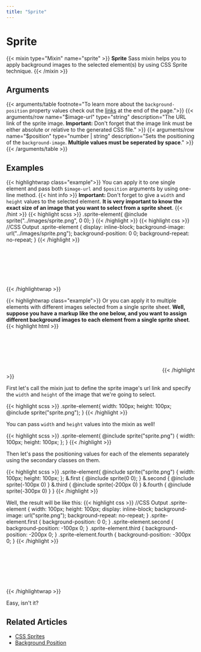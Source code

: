 ```yaml
---
title: "Sprite"
---
```


# Sprite

{{< mixin type="Mixin" name="sprite" >}}
**Sprite** Sass mixin helps you to apply background images to the selected element(s) by using CSS Sprite technique.
{{< /mixin >}}

## Arguments

{{< arguments/table footnote="To learn more about the `background-position` property values check out the [links](#related-articles) at the end of the page.">}}
  {{< arguments/row name="$image-url" type="string" description="The URL link of the sprite image. **Important:** Don't forget that the image link must be either absolute or relative to the generated CSS file." >}}
  {{< arguments/row name="$position" type="number | string" description="Sets the positioning of the `background-image`. **Multiple values must be seperated by space**." >}}
{{< /arguments/table >}}

## Examples

{{< highlightwrap class="example">}}
You can apply it to one single element and pass both `$image-url` and `$position` arguments by using one-line method.
{{< hint info >}}
**Important:** Don't forget to give a `width` and `height` values to the selected element. **It is very important to know the exact size of an image that you want to select from a sprite sheet**.
{{< /hint >}}
{{< highlight scss >}}
.sprite-element{
  @include sprite("../images/sprite.png", 0 0);
}
{{< /highlight >}}
{{< highlight css >}}
//CSS Output
.sprite-element {
  display: inline-block;
  background-image: url("../images/sprite.png");
  background-position: 0 0;
  background-repeat: no-repeat;
}
{{< /highlight >}}
<style>
.sprite-element.single {
  width: 100px;
  height: 100px;
  display: inline-block;
  background-image: url("sprite.png");
  background-repeat: no-repeat;
}
</style>
<div class="sprite-elements">
  <div class="sprite-element single"></div>
</div>
{{< /highlightwrap >}}



{{< highlightwrap class="example">}}
Or you can apply it to multiple elements with different images selected from a single sprite sheet. **Well, suppose you have a markup like the one below, and you want to assign different background images to each element from a single sprite sheet**.
{{< highlight html >}}
<div class="sprite-element first"></div>
<div class="sprite-element second"></div>
<div class="sprite-element third"></div>
<div class="sprite-element fourth"></div>
{{< /highlight >}}

First let's call the mixin just to define the sprite image's url link and specify the `width` and `height` of the image that we're going to select.

{{< highlight scss >}}
.sprite-element{
  width: 100px;
  height: 100px;
  @include sprite("sprite.png");
}
{{< /highlight >}}

You can pass `width` and `height` values into the mixin as well!

{{< highlight scss >}}
.sprite-element{
  @include sprite("sprite.png") {
    width: 100px;
    height: 100px;
  };
}
{{< /highlight >}}

Then let's pass the positioning values for each of the elements separately using the secondary classes on them.

{{< highlight scss >}}
.sprite-element{
  @include sprite("sprite.png") {
    width: 100px;
    height: 100px;
  };
  &.first {
    @include sprite(0 0);
  }
  &.second {
    @include sprite(-100px 0)
  }
  &.third {
    @include sprite(-200px 0)
  }
  &.fourth {
    @include sprite(-300px 0)
  }
}
{{< /highlight >}}

Well, the result will be like this:
{{< highlight css >}}
//CSS Output
.sprite-element {
  width: 100px;
  height: 100px;
  display: inline-block;
  background-image: url("sprite.png");
  background-repeat: no-repeat;
}
.sprite-element.first {
  background-position: 0 0;
}
.sprite-element.second {
  background-position: -100px 0;
}
.sprite-element.third {
  background-position: -200px 0;
}
.sprite-element.fourth {
  background-position: -300px 0;
}
{{< /highlight >}}
<style>
.sprite-element {
  width: 100px;
  height: 100px;
  display: inline-block;
  background-image: url("sprite.png");
  background-repeat: no-repeat;
}
.sprite-element.first {
  background-position: 0 0;
}
.sprite-element.second {
  background-position: -100px 0;
}
.sprite-element.third {
  background-position: -200px 0;
}
.sprite-element.fourth {
  background-position: -300px 0;
}
</style>
<div class="sprite-elements">
  <div class="sprite-element first"></div>
  <div class="sprite-element second"></div>
  <div class="sprite-element third"></div>
  <div class="sprite-element fourth"></div>
</div>
{{< /highlightwrap >}}

Easy, isn't it?

## Related Articles
* [CSS Sprites](https://css-tricks.com/css-sprites/)
* [Background Position](https://developer.mozilla.org/en-US/docs/Web/CSS/background-position)